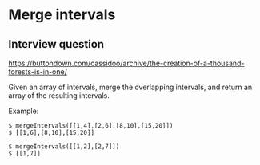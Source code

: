 # Merge intervals

## Interview question

https://buttondown.com/cassidoo/archive/the-creation-of-a-thousand-forests-is-in-one/

Given an array of intervals, merge the overlapping intervals, and return an array of the resulting intervals.

Example:

```
$ mergeIntervals([[1,4],[2,6],[8,10],[15,20]])
$ [[1,6],[8,10],[15,20]]

$ mergeIntervals([[1,2],[2,7]])
$ [[1,7]]
```